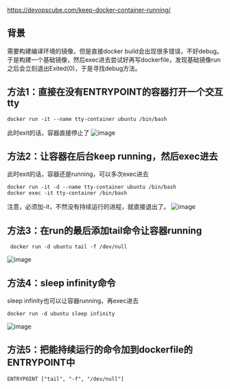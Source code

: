 https://devopscube.com/keep-docker-container-running/

## 背景

需要构建编译环境的镜像，但是直接docker build会出现很多错误，不好debug。于是构建一个基础镜像，然后exec进去尝试好再写dockerfile，发现基础镜像run之后会立刻退出Exited(0)，于是寻找debug方法。

## 方法1：直接在没有ENTRYPOINT的容器打开一个交互tty
```
docker run -it --name tty-container ubuntu /bin/bash
```
此时exit的话，容器直接停止了
![image](https://github.com/user-attachments/assets/bdf9dde9-63f7-4368-a741-c1aaf5723d6f)

## 方法2：让容器在后台keep running，然后exec进去

此时exit的话，容器还是running，可以多次exec进去
```
docker run -it -d --name tty-container ubuntu /bin/bash
docker exec -it tty-container /bin/bash
```
注意，必须加-it，不然没有持续运行的进程，就直接退出了。
![image](https://github.com/user-attachments/assets/a661f62c-68ac-4294-b24b-24453d9fe23e)

## 方法3：在run的最后添加tail命令让容器running
```
 docker run -d ubuntu tail -f /dev/null
```
![image](https://github.com/user-attachments/assets/5ad9cb03-ed23-4e74-b8df-d9578f9ef373)

## 方法4：sleep infinity命令
sleep infinity也可以让容器running，再exec进去
```
docker run -d ubuntu sleep infinity
```
![image](https://github.com/user-attachments/assets/e58f0fc0-321f-4952-aad6-8327c1d48474)

## 方法5：把能持续运行的命令加到dockerfile的ENTRYPOINT中

```
ENTRYPOINT ["tail", "-f", "/dev/null"]
```

